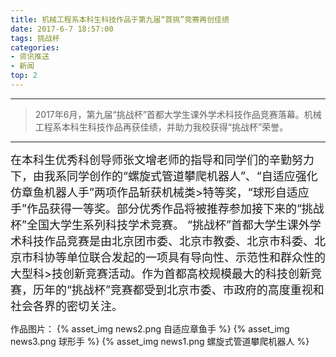 ```yaml
---
title: 机械工程系本科生科技作品于第九届“首挑”竞赛再创佳绩
date: 2017-6-7 18:57:00
tags: 挑战杯
categories:
- 资讯推送
- 新闻
top: 2
---
```

***

> 2017年6月，第九届“挑战杯”首都大学生课外学术科技作品竞赛落幕。机械工程系本科生科技作品再获佳绩，并助力我校获得“挑战杯”荣誉。
<!-- more -->
---
<font size=4>
在本科生优秀科创导师张文增老师的指导和同学们的辛勤努力下，由我系同学创作的“螺旋式管道攀爬机器人”、“自适应强化仿章鱼机器人手”两项作品斩获机械类>特等奖，“球形自适应手”作品获得一等奖。部分优秀作品将被推荐参加接下来的“挑战杯”全国大学生系列科技学术竞赛。
</font>
<font size=4>
“挑战杯”首都大学生课外学术科技作品竞赛是由北京团市委、北京市教委、北京市科委、北京市科协等单位联合发起的一项具有导向性、示范性和群众性的大型科>技创新竞赛活动。作为首都高校规模最大的科技创新竞赛，历年的“挑战杯”竞赛都受到北京市委、市政府的高度重视和社会各界的密切关注。
</font>

作品图片：
{% asset_img news2.png 自适应章鱼手 %}
{% asset_img news3.png 球形手 %}
{% asset_img news1.png 螺旋式管道攀爬机器人 %}

